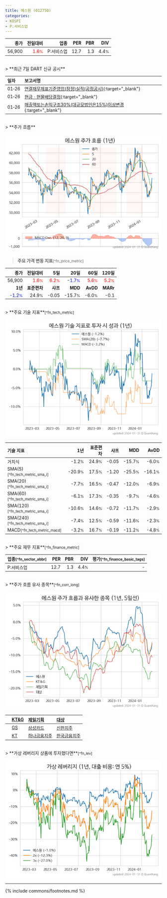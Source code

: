 ```yaml
---
title: 에스원 (012750)
categories:
- KOSPI
- P:서비스업
---
```

| **종가** | **전일대비** | **업종** | **PER** | **PBR** | **DIV** |
| -------: | -----------: | -------: | ------: | ------: | ------: |
| 56,900 | <span style="color: red">1.6<small>%</small></span> | P:서비스업 | 12.7 | 1.3 | 4.4<small>%</small> |

<!-- more -->

<br>
> **최근 7일 DART 신규 공시**<a id="dart"></a>


| **일자** | **보고서명** |
| :--------- | :----------- |
| 01&#x2011;26 | [연결재무제표기준영업(잠정)실적(공정공시)](https://dart.fss.or.kr/dsaf001/main.do?rcpNo=20240126800794){:target="_blank"} |
| 01&#x2011;26 | [현금ㆍ현물배당결정](https://dart.fss.or.kr/dsaf001/main.do?rcpNo=20240126800769){:target="_blank"} |
| 01&#x2011;26 | [매출액또는손익구조30%(대규모법인은15%)이상변경](https://dart.fss.or.kr/dsaf001/main.do?rcpNo=20240126800721){:target="_blank"} |

<br>
> **주가 흐름**<a id="price"></a>

![012750](/stock/images/012750.png)

> **주요 가격 변동 지표**<small>[^fn_price_metric]</small>

| **종가** | **전일대비** | **5일** | **20일** | **60일** | **120일** |
| -------: | -----------: | ------: | -------: | -------: | --------: |
| 56,900 | <span style="color: red">1.6<small>%</small></span> | <span style="color: red">6.2<small>%</small></span> | <span style="color: blue">-1.7<small>%</small></span> | <span style="color: red">5.6<small>%</small></span> | <span style="color: red">5.2<small>%</small></span> |
| **1년** | **표준편차** | **샤프** | **MDD** | **AvDD** | **MARr** |
| <span style="color: blue">-1.2<small>%</small></span> | 24.9<small>%</small> | -0.05 | -15.7<small>%</small> | -6.0<small>%</small> | -0.1 |

<br>
> **주요 기술 지표**<small>[^fn_tech_metric]</small>


![012750](/stock/images/012750_tech.png)

| **기술 지표** | **1년** | **표준편차** | **샤프** | **MDD** | **AvDD** |
| :------------ | ------: | -----------: | -------: | ------: | -------: |
| 거치식 | -1.2<small>%</small> | 24.9<small>%</small> | -0.05 | -15.7<small>%</small> | -6.0<small>%</small> |
| SMA(5)<small>[^fn_tech_metric_sma_i]</small> | -20.9<small>%</small> | 17.5<small>%</small> | -1.20 | -25.5<small>%</small> | -16.1<small>%</small> |
| SMA(20)<small>[^fn_tech_metric_sma_i]</small> | -7.7<small>%</small> | 16.5<small>%</small> | -0.47 | -12.0<small>%</small> | -6.9<small>%</small> |
| SMA(60)<small>[^fn_tech_metric_sma_i]</small> | -6.1<small>%</small> | 17.3<small>%</small> | -0.35 | -9.7<small>%</small> | -4.6<small>%</small> |
| SMA(120)<small>[^fn_tech_metric_sma_i]</small> | -10.6<small>%</small> | 14.6<small>%</small> | -0.72 | -11.7<small>%</small> | -2.9<small>%</small> |
| SMA(240)<small>[^fn_tech_metric_sma_i]</small> | -7.4<small>%</small> | 12.5<small>%</small> | -0.59 | -11.6<small>%</small> | -2.3<small>%</small> |
| MACD<small>[^fn_tech_metric_macd]</small> | -3.2<small>%</small> | 16.7<small>%</small> | -0.19 | -11.2<small>%</small> | -4.8<small>%</small> |

<br>
> **주요 재무 지표**<small>[^fn_finance_metric]</small>

| **업종**<small>[^fn_sector_abbr]</small> | **PER** | **PBR** | **DIV** | **평가**<small>[^fn_finance_basic_tags]</small> |
| :--------------------------------------- | ------: | ------: | ------: | ----------------------------------------------: |
| P:서비스업 | 12.7 | 1.3 | 4.4<small>%</small> | - |

<br>
> **주가 흐름 유사 종목**<a id="corr"></a><small>[^fn_corr_long]</small>

![012750](/stock/images/012750_corr.png)

|    | [KT&G](/033780/) | [제일기획](/030000/) | [대상](/001680/) |
| :- | :------------------------------------- | :------------------------------------- | :--------------------------------------|
|    | [GS](/078930/) | [삼성카드](/029780/) | [신한지주](/055550/) |
|    | [KT](/030200/) | [하나금융지주](/086790/) | [한국금융지주](/071050/) |

<br>
> **가상 레버리지 상품에 투자했다면**<a id="2x"></a><small>[^fn_lev]</small>

![012750](/stock/images/012750_2x.png)

---
{% include commons/footnotes.md %}